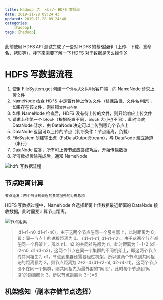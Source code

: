 ```yaml
---
title: Hadoop（7） <br/> HDFS 数据流
date: 2019-11-28 09:24:43
updated: 2019-11-28 09:24:48
categories:
    [hadoop]
tags: [hadoop]
---
```


此前使用 HDFS API 测试完成了一些对 HDFS 的基础操作（上传、下载、重命名、拷贝等），接下来需要了解一下 HDFS 对于数据是怎么操作的

<!-- more -->

# HDFS 写数据流程

1. 使用 FileSystem.get 创建一个`分布式文件系统`客户端，向 NameNode 请求上传文件
2. NameNode 检查 HDFS 中是否有待上传的文件（根据路径、文件名判断），如果存在该文件，则报错`文件已存在`
3. 如果 NameNode 检查后，HDFS 没有待上传的文件，则开始响应上传文件
4. 请求上传第一个 block（根据配置不同，block 大小也不同），此时会向 DataNode 请求，由 DataNode 决定可以上传到哪几个节点上
5. DataNode 返回可以上传的节点（判断条件：节点距离，负载）
6. FileSystem 创建输出流（FsDataOutputStream），与 DataNode 建立通道（串行）
7. DataNode 应答，所有可上传节点应答成功后，开始传输数据
8. 所有数据传输完成后，通知 NameNode

![hdfs 写数据流程](/images/hadoop/client/write-data.png)


## 节点距离计算

`节点距离：两个节点到最近的共同祖先的距离总和`

HDFS 写数据过程中，NameNode 会选择距离上传数据最近距离的 DataNode 接收数据，此时需要计算节点距离。

![节点距离](/images/hadoop/client/distance.png)

> (d1-r1-n0, d1-r1-n0)，由于这两个节点在同一个服务器上，此时距离为 0。即：同一节点上的进程距离为 0。
> (d1-r1-n1, d1-r1-n2)，由于这两个节点都在同一个机架上，所以 n1、n2 的共同祖先都为 r1，此时距离为 1+1=2
> (d1-r2-n0, d1-r3-n2)，这两个节点在同一个集群的不同机架上，即这两个节点的共同祖先为 d1，节点到集群还需要经过机架，所以这两个节点到共同祖先的距离都为 2，则节点距离为 2+2=4
> (d1-r2-n1, d2-r4-n1)，这两个节点也不在同一个集群，则共同祖先为最外围的“网段”，此时每个节点到“网段”的距离都为 3，所以节点距离为 3+3=6

## 机架感知（副本存储节点选择）